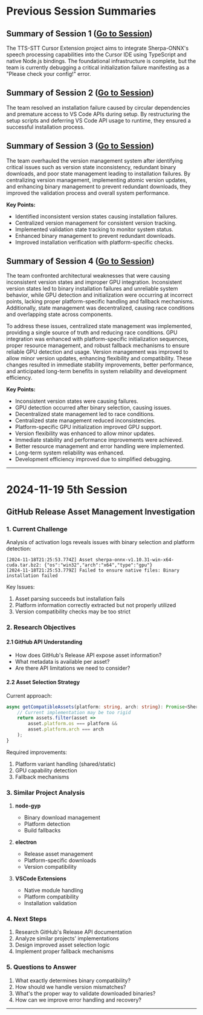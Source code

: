 # Previous Session Summaries

## Summary of Session 1 ([Go to Session](2024-11-17-tts-stt-cursor-Session1.md))

The TTS-STT Cursor Extension project aims to integrate Sherpa-ONNX's speech processing capabilities into the Cursor IDE using TypeScript and native Node.js bindings. The foundational infrastructure is complete, but the team is currently debugging a critical initialization failure manifesting as a "Please check your config!" error.

## Summary of Session 2 ([Go to Session](2024-11-18-tts-stt-cursor-Session2.md))

The team resolved an installation failure caused by circular dependencies and premature access to VS Code APIs during setup. By restructuring the setup scripts and deferring VS Code API usage to runtime, they ensured a successful installation process.

## Summary of Session 3 ([Go to Session](2024-11-18-tts-stt-cursor-Session3.md))

The team overhauled the version management system after identifying critical issues such as version state inconsistency, redundant binary downloads, and poor state management leading to installation failures. By centralizing version management, implementing atomic version updates, and enhancing binary management to prevent redundant downloads, they improved the validation process and overall system performance.

**Key Points:**
- Identified inconsistent version states causing installation failures.
- Centralized version management for consistent version tracking.
- Implemented validation state tracking to monitor system status.
- Enhanced binary management to prevent redundant downloads.
- Improved installation verification with platform-specific checks.

## Summary of Session 4 ([Go to Session](2024-11-19-tts-stt-cursor-Session4.md))

The team confronted architectural weaknesses that were causing inconsistent version states and improper GPU integration. Inconsistent version states led to binary installation failures and unreliable system behavior, while GPU detection and initialization were occurring at incorrect points, lacking proper platform-specific handling and fallback mechanisms. Additionally, state management was decentralized, causing race conditions and overlapping state across components.

To address these issues, centralized state management was implemented, providing a single source of truth and reducing race conditions. GPU integration was enhanced with platform-specific initialization sequences, proper resource management, and robust fallback mechanisms to ensure reliable GPU detection and usage. Version management was improved to allow minor version updates, enhancing flexibility and compatibility. These changes resulted in immediate stability improvements, better performance, and anticipated long-term benefits in system reliability and development efficiency.

**Key Points:**
- Inconsistent version states were causing failures.
- GPU detection occurred after binary selection, causing issues.
- Decentralized state management led to race conditions.
- Centralized state management reduced inconsistencies.
- Platform-specific GPU initialization improved GPU support.
- Version flexibility was enhanced to allow minor updates.
- Immediate stability and performance improvements were achieved.
- Better resource management and error handling were implemented.
- Long-term system reliability was enhanced.
- Development efficiency improved due to simplified debugging.

---

# 2024-11-19 5th Session

## GitHub Release Asset Management Investigation

### 1. Current Challenge
Analysis of activation logs reveals issues with binary selection and platform detection:
```
[2024-11-18T21:25:53.774Z] Asset sherpa-onnx-v1.10.31-win-x64-cuda.tar.bz2: {"os":"win32","arch":"x64","type":"gpu"}
[2024-11-18T21:25:53.779Z] Failed to ensure native files: Binary installation failed
```

Key Issues:
1. Asset parsing succeeds but installation fails
2. Platform information correctly extracted but not properly utilized
3. Version compatibility checks may be too strict

### 2. Research Objectives
#### 2.1 GitHub API Understanding
- How does GitHub's Release API expose asset information?
- What metadata is available per asset?
- Are there API limitations we need to consider?

#### 2.2 Asset Selection Strategy
Current approach:
```typescript
async getCompatibleAssets(platform: string, arch: string): Promise<SherpaAsset[]> {
    // Current implementation may be too rigid
    return assets.filter(asset => 
        asset.platform.os === platform && 
        asset.platform.arch === arch
    );
}
```

Required improvements:
1. Platform variant handling (shared/static)
2. GPU capability detection
3. Fallback mechanisms

### 3. Similar Project Analysis
1. **node-gyp**
   - Binary download management
   - Platform detection
   - Build fallbacks

2. **electron**
   - Release asset management
   - Platform-specific downloads
   - Version compatibility

3. **VSCode Extensions**
   - Native module handling
   - Platform compatibility
   - Installation validation

### 4. Next Steps
1. Research GitHub's Release API documentation
2. Analyze similar projects' implementations
3. Design improved asset selection logic
4. Implement proper fallback mechanisms

### 5. Questions to Answer
1. What exactly determines binary compatibility?
2. How should we handle version mismatches?
3. What's the proper way to validate downloaded binaries?
4. How can we improve error handling and recovery?

---